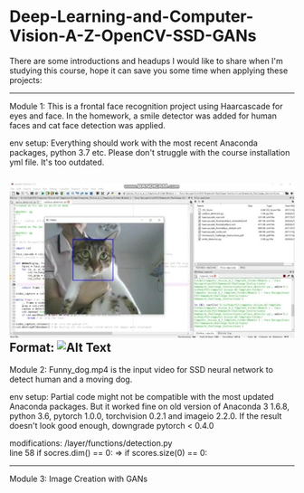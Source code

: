 # Deep-Learning-and-Computer-Vision-A-Z-OpenCV-SSD-GANs

There are some introductions and headups I would like to share when I'm studying this course,
hope it can save you some time when applying these projects:

-------------------------------------------------------------------------------------------------
Module 1: This is a frontal face recognition project using Haarcascade for eyes and face.
In the homework, a smile detector was added for human faces and cat face detection
was applied. 

env setup: Everything should work with the most recent Anaconda packages, python 3.7 etc.
Please don't struggle with the course installation yml file. It's too outdated.

![GitHub Logo](/Module_1_Homework/catface.jpg)
Format: ![Alt Text](url)
-------------------------------------------------------------------------------------------------
Module 2: Funny_dog.mp4 is the input video for SSD neural network to detect human and a 
moving dog.

env setup: Partial code might not be compatible with the most updated Anaconda packages. But
it worked fine on old version of Anaconda 3 1.6.8, python 3.6, pytorch 1.0.0, torchvision 0.2.1
and imageio 2.2.0. If the result doesn't look good enough, downgrade pytorch < 0.4.0

modifications: /layer/functions/detection.py  
               line 58 if socres.dim() == 0:  =>  if scores.size(0) == 0:

-------------------------------------------------------------------------------------------------
Module 3:  Image Creation with GANs
